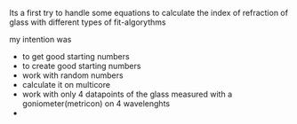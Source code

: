 Its a first try to handle some equations to calculate the index of refraction of glass with different types of fit-algorythms

my intention was 

* to get good starting numbers
* to create good starting numbers
* work with random numbers
* calculate it on multicore
* work with only 4 datapoints of the glass measured with a goniometer(metricon) on 4 wavelenghts
* 
